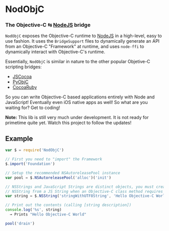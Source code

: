 NodObjC
=======
### The Objective-C ⇆ [NodeJS][] bridge


`NodObjC` exposes the Objective-C runtime to [NodeJS][] in a high-level, easy
to use fashion. It uses the `BridgeSupport` files to dynamically generate an
API from an Objective-C "Framework" at runtime, and uses `node-ffi` to
dynamically interact with Objective-C's runtime.

Essentially, `NodObjC` is similar in nature to the other popular Objetive-C
scripting bridges:

 * [JSCocoa][]
 * [PyObjC][]
 * [CocoaRuby][]

So you can write Objective-C based applications entirely with Node and
JavaScript! Eventually even iOS native apps as well! So what are you waiting
for? Get to coding!

**Note:** This lib is still very much under development. It is not ready for
primetime quite yet. Watch this project to follow the updates!


Example
-------

``` javascript
var $ = require('NodObjC')

// First you need to "import" the Framework
$.import('Foundation')

// Setup the recommended NSAutoreleasePool instance
var pool = $.NSAutoreleasePool('alloc')('init')

// NSStrings and JavaScript Strings are distinct objects, you must create an
// NSString from a JS String when an Objective-C class method requires one.
var string = $.NSString('stringWithUTF8String', 'Hello Objective-C World!')

// Print out the contents (calling [string description])
console.log('%s', string)
  → Prints "Hello Objective-C World"

pool('drain')
```

[NodeJS]: http://nodejs.org
[JSCocoa]: http://inexdo.com/JSCocoa
[PyObjC]: http://pyobjc.sourceforge.net
[CocoaRuby]: http://en.wikipedia.org/wiki/RubyCocoa
